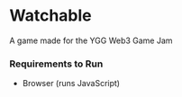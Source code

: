 # Watchable
A game made for the YGG Web3 Game Jam

### Requirements to Run
- Browser (runs JavaScript)
